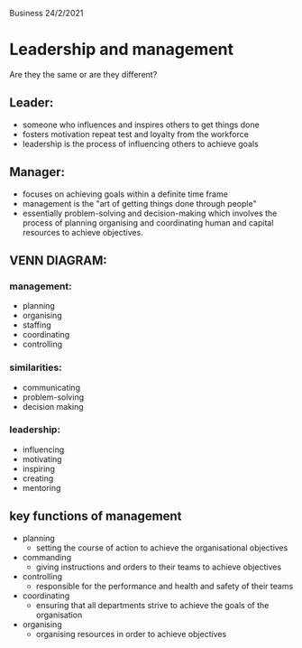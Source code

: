 Business 24/2/2021

# Leadership and management


Are they the same or are they different?


## Leader:
 - someone who influences and inspires others to get things done
 - fosters motivation repeat test and loyalty from the workforce
 - leadership is the process of influencing others to achieve goals

## Manager:
 - focuses on achieving goals within a definite time frame
 - management is the "art of getting things done through people"
 - essentially problem-solving and decision-making which involves the process of planning organising and coordinating human and capital resources to achieve objectives.


## VENN DIAGRAM:

### management:
 - planning
 - organising 
 - staffing
 - coordinating
 - controlling

### similarities:
 - communicating
 - problem-solving
 - decision making

### leadership:
 - influencing
 - motivating
 - inspiring
 - creating
 - mentoring





## key functions of management
 - planning
	 - setting the course of action to achieve the organisational objectives
 - commanding
	 - giving instructions and orders to their teams to achieve objectives
 - controlling
	 - responsible for the performance and health and safety of their teams
 - coordinating
	 - ensuring that all departments strive to achieve the goals of  the organisation
 - organising
	 - organising resources in order to achieve objectives



